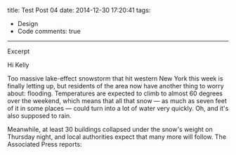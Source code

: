 title: Test Post 04
date: 2014-12-30 17:20:41
tags:
- Design
- Code
comments: true
---
<!-- more -->
Excerpt
<!-- more -->

Hi Kelly

<span class="dropcap">T</span>oo massive lake-effect snowstorm that hit western New York this week is finally letting up, but residents of the area now have another thing to worry about: flooding. Temperatures are expected to climb to almost 60 degrees over the weekend, which means that all that snow — as much as seven feet of it in some places — could turn into a lot of water very quickly. Oh, and it's also supposed to rain.

Meanwhile, at least 30 buildings collapsed under the snow's weight on Thursday night, and local authorities expect that many more will follow. The Associated Press reports: